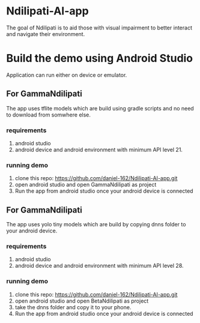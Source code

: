 # Ndilipati-AI-app
The goal of Ndilipati is to aid those with visual impairment to better interact and navigate their environment.



# Build the demo using Android Studio
Application can run either on device or emulator.

## For GammaNdilipati
The app uses tflite models which are build using gradle scripts and no need to download from somwhere else.
### requirements
1. android studio
2. android device and android environment with minimum API level 21.
### running demo
1. clone this repo: https://github.com/daniel-162/Ndilipati-AI-app.git
2. open android studio and open GammaNdilipati as project
3. Run the app from android studio once your android device is connected 

## For GammaNdilipati
The app uses yolo tiny models which are build by copying dnns folder to your android device.
### requirements
1. android studio
2. android device and android environment with minimum API level 28.
### running demo
1. clone this repo: https://github.com/daniel-162/Ndilipati-AI-app.git
2. open android studio and open BetaNdilipati as project
3. take the dnns folder and copy it to your phone.
3. Run the app from android studio once your android device is connected 
